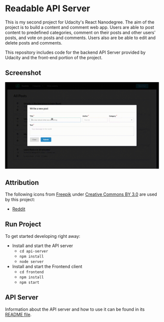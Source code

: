 # Readable API Server

This is my second project for Udacity's React Nanodegree. The aim of the project is to build a content and comment web app. Users are able to post content to predefined categories, comment on their posts and other users' posts, and vote on posts and comments. Users also are be able to edit and delete posts and comments.

This repository includes code for the backend API Server provided by Udacity and the front-end portion of the project.

## Screenshot

![Screen capture of the Readable WebApp](images/readable.gif)

## Attribution

The following icons from [Freepik](https://www.freepik.com/) under [Creative Commons BY 3.0](http://creativecommons.org/licenses/by/3.0/) are used by this project:

- [Reddit](https://www.flaticon.com/free-icon/reddit_1384077)

## Run Project

To get started developing right away:

* Install and start the API server
    - `cd api-server`
    - `npm install`
    - `node server`
* Install and start the Frontend client
    - `cd frontend`
    - `npm install`
    - `npm start`

## API Server

Information about the API server and how to use it can be found in its [README file](api-server/README.md).
